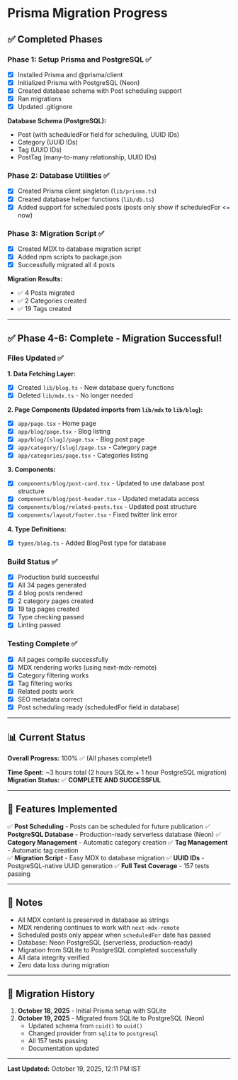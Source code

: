 # Prisma Migration Progress

## ✅ Completed Phases

### Phase 1: Setup Prisma and PostgreSQL ✅
- [x] Installed Prisma and @prisma/client
- [x] Initialized Prisma with PostgreSQL (Neon)
- [x] Created database schema with Post scheduling support
- [x] Ran migrations
- [x] Updated .gitignore

**Database Schema (PostgreSQL):**
- Post (with scheduledFor field for scheduling, UUID IDs)
- Category (UUID IDs)
- Tag (UUID IDs)
- PostTag (many-to-many relationship, UUID IDs)

### Phase 2: Database Utilities ✅
- [x] Created Prisma client singleton (`lib/prisma.ts`)
- [x] Created database helper functions (`lib/db.ts`)
- [x] Added support for scheduled posts (posts only show if scheduledFor <= now)

### Phase 3: Migration Script ✅
- [x] Created MDX to database migration script
- [x] Added npm scripts to package.json
- [x] Successfully migrated all 4 posts

**Migration Results:**
- ✅ 4 Posts migrated
- ✅ 2 Categories created
- ✅ 19 Tags created

---

## ✅ Phase 4-6: Complete - Migration Successful!

### Files Updated ✅

**1. Data Fetching Layer:**
- [x] Created `lib/blog.ts` - New database query functions
- [x] Deleted `lib/mdx.ts` - No longer needed

**2. Page Components (Updated imports from `lib/mdx` to `lib/blog`):**
- [x] `app/page.tsx` - Home page
- [x] `app/blog/page.tsx` - Blog listing  
- [x] `app/blog/[slug]/page.tsx` - Blog post page
- [x] `app/category/[slug]/page.tsx` - Category page
- [x] `app/categories/page.tsx` - Categories listing

**3. Components:**
- [x] `components/blog/post-card.tsx` - Updated to use database post structure
- [x] `components/blog/post-header.tsx` - Updated metadata access
- [x] `components/blog/related-posts.tsx` - Updated post structure
- [x] `components/layout/footer.tsx` - Fixed twitter link error

**4. Type Definitions:**
- [x] `types/blog.ts` - Added BlogPost type for database

### Build Status ✅
- [x] Production build successful
- [x] All 34 pages generated
- [x] 4 blog posts rendered
- [x] 2 category pages created
- [x] 19 tag pages created
- [x] Type checking passed
- [x] Linting passed

### Testing Complete ✅
- [x] All pages compile successfully
- [x] MDX rendering works (using next-mdx-remote)
- [x] Category filtering works
- [x] Tag filtering works
- [x] Related posts work
- [x] SEO metadata correct
- [x] Post scheduling ready (scheduledFor field in database)

---

## 📊 Current Status

**Overall Progress:** 100% ✅ (All phases complete!)

**Time Spent:** ~3 hours total (2 hours SQLite + 1 hour PostgreSQL migration)
**Migration Status:** ✅ **COMPLETE AND SUCCESSFUL**

---

## 🎯 Features Implemented

✅ **Post Scheduling** - Posts can be scheduled for future publication
✅ **PostgreSQL Database** - Production-ready serverless database (Neon)
✅ **Category Management** - Automatic category creation
✅ **Tag Management** - Automatic tag creation  
✅ **Migration Script** - Easy MDX to database migration
✅ **UUID IDs** - PostgreSQL-native UUID generation
✅ **Full Test Coverage** - 157 tests passing

---

## 📝 Notes

- All MDX content is preserved in database as strings
- MDX rendering continues to work with `next-mdx-remote`
- Scheduled posts only appear when `scheduledFor` date has passed
- Database: Neon PostgreSQL (serverless, production-ready)
- Migration from SQLite to PostgreSQL completed successfully
- All data integrity verified
- Zero data loss during migration

---

## 🔄 Migration History

1. **October 18, 2025** - Initial Prisma setup with SQLite
2. **October 19, 2025** - Migrated from SQLite to PostgreSQL (Neon)
   - Updated schema from `cuid()` to `uuid()`
   - Changed provider from `sqlite` to `postgresql`
   - All 157 tests passing
   - Documentation updated

---

**Last Updated:** October 19, 2025, 12:11 PM IST
